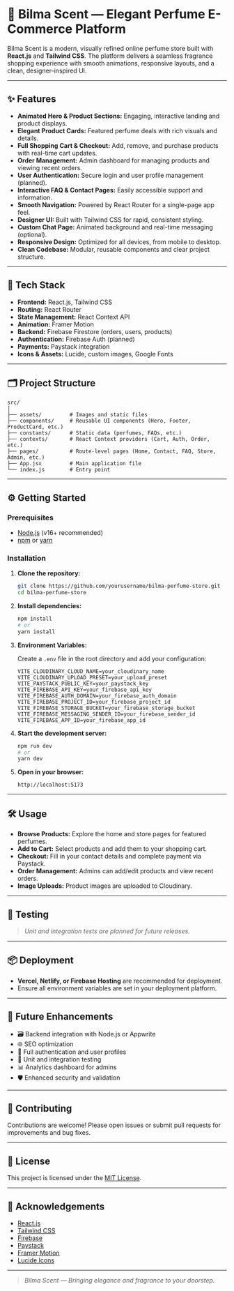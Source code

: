 # 🌸 Bilma Scent — Elegant Perfume E-Commerce Platform

Bilma Scent is a modern, visually refined online perfume store built with **React.js** and **Tailwind CSS**. The platform delivers a seamless fragrance shopping experience with smooth animations, responsive layouts, and a clean, designer-inspired UI.

---

## ✨ Features

- **Animated Hero & Product Sections:** Engaging, interactive landing and product displays.
- **Elegant Product Cards:** Featured perfume deals with rich visuals and details.
- **Full Shopping Cart & Checkout:** Add, remove, and purchase products with real-time cart updates.
- **Order Management:** Admin dashboard for managing products and viewing recent orders.
- **User Authentication:** Secure login and user profile management (planned).
- **Interactive FAQ & Contact Pages:** Easily accessible support and information.
- **Smooth Navigation:** Powered by React Router for a single-page app feel.
- **Designer UI:** Built with Tailwind CSS for rapid, consistent styling.
- **Custom Chat Page:** Animated background and real-time messaging (optional).
- **Responsive Design:** Optimized for all devices, from mobile to desktop.
- **Clean Codebase:** Modular, reusable components and clear project structure.

---

## 🚀 Tech Stack

- **Frontend:** React.js, Tailwind CSS
- **Routing:** React Router
- **State Management:** React Context API
- **Animation:** Framer Motion
- **Backend:** Firebase Firestore (orders, users, products)
- **Authentication:** Firebase Auth (planned)
- **Payments:** Paystack integration
- **Icons & Assets:** Lucide, custom images, Google Fonts

---

## 🗂️ Project Structure

```
src/
│
├── assets/         # Images and static files
├── components/     # Reusable UI components (Hero, Footer, ProductCard, etc.)
├── constants/      # Static data (perfumes, FAQs, etc.)
├── contexts/       # React Context providers (Cart, Auth, Order, etc.)
├── pages/          # Route-level pages (Home, Contact, FAQ, Store, Admin, etc.)
├── App.jsx         # Main application file
└── index.js        # Entry point
```

---

## ⚙️ Getting Started

### Prerequisites

- [Node.js](https://nodejs.org/) (v16+ recommended)
- [npm](https://www.npmjs.com/) or [yarn](https://yarnpkg.com/)

### Installation

1. **Clone the repository:**

   ```bash
   git clone https://github.com/yourusername/bilma-perfume-store.git
   cd bilma-perfume-store
   ```

2. **Install dependencies:**

   ```bash
   npm install
   # or
   yarn install
   ```

3. **Environment Variables:**

   Create a `.env` file in the root directory and add your configuration:

   ```
   VITE_CLOUDINARY_CLOUD_NAME=your_cloudinary_name
   VITE_CLOUDINARY_UPLOAD_PRESET=your_upload_preset
   VITE_PAYSTACK_PUBLIC_KEY=your_paystack_key
   VITE_FIREBASE_API_KEY=your_firebase_api_key
   VITE_FIREBASE_AUTH_DOMAIN=your_firebase_auth_domain
   VITE_FIREBASE_PROJECT_ID=your_firebase_project_id
   VITE_FIREBASE_STORAGE_BUCKET=your_firebase_storage_bucket
   VITE_FIREBASE_MESSAGING_SENDER_ID=your_firebase_sender_id
   VITE_FIREBASE_APP_ID=your_firebase_app_id
   ```

4. **Start the development server:**

   ```bash
   npm run dev
   # or
   yarn dev
   ```

5. **Open in your browser:**
   ```
   http://localhost:5173
   ```

---

## 🛠️ Usage

- **Browse Products:** Explore the home and store pages for featured perfumes.
- **Add to Cart:** Select products and add them to your shopping cart.
- **Checkout:** Fill in your contact details and complete payment via Paystack.
- **Order Management:** Admins can add/edit products and view recent orders.
- **Image Uploads:** Product images are uploaded to Cloudinary.

---

## 🧪 Testing

> _Unit and integration tests are planned for future releases._

---

## 📦 Deployment

- **Vercel, Netlify, or Firebase Hosting** are recommended for deployment.
- Ensure all environment variables are set in your deployment platform.

---

## 📌 Future Enhancements

- 🗃️ Backend integration with Node.js or Appwrite
- 🌐 SEO optimization
- 🔐 Full authentication and user profiles
- 🧪 Unit and integration testing
- 📊 Analytics dashboard for admins
- 🛡️ Enhanced security and validation

---

## 🤝 Contributing

Contributions are welcome! Please open issues or submit pull requests for improvements and bug fixes.

---

## 📄 License

This project is licensed under the [MIT License](LICENSE).

---

## 🙏 Acknowledgements

- [React.js](https://reactjs.org/)
- [Tailwind CSS](https://tailwindcss.com/)
- [Firebase](https://firebase.google.com/)
- [Paystack](https://paystack.com/)
- [Framer Motion](https://www.framer.com/motion/)
- [Lucide Icons](https://lucide.dev/)

---

> _Bilma Scent — Bringing elegance and fragrance to your doorstep._
